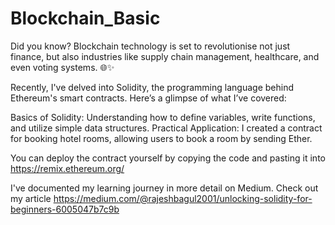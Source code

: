 # Blockchain_Basic

Did you know? Blockchain technology is set to revolutionise not just finance, but also industries like supply chain management, healthcare, and even voting systems. 🌐✨

Recently, I've delved into Solidity, the programming language behind Ethereum's smart contracts. Here’s a glimpse of what I’ve covered:

Basics of Solidity: Understanding how to define variables, write functions, and utilize simple data structures.
Practical Application: I created a contract for booking hotel rooms, allowing users to book a room by sending Ether.

You can deploy the contract yourself by copying the code and pasting it into https://remix.ethereum.org/

I've documented my learning journey in more detail on Medium. Check out my article https://medium.com/@rajeshbagul2001/unlocking-solidity-for-beginners-6005047b7c9b

